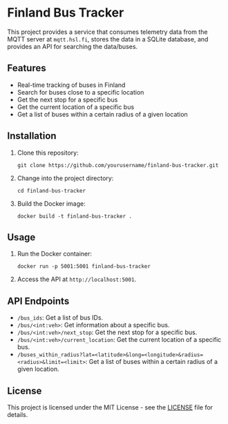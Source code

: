 # Finland Bus Tracker

This project provides a service that consumes telemetry data from the MQTT server at `mqtt.hsl.fi`, stores the data in a SQLite database, and provides an API for searching the data/buses.

## Features

- Real-time tracking of buses in Finland
- Search for buses close to a specific location
- Get the next stop for a specific bus
- Get the current location of a specific bus
- Get a list of buses within a certain radius of a given location

## Installation

1. Clone this repository:
    ```
    git clone https://github.com/yourusername/finland-bus-tracker.git
    ```
2. Change into the project directory:
    ```
    cd finland-bus-tracker
    ```
3. Build the Docker image:
    ```
    docker build -t finland-bus-tracker .
    ```

## Usage

1. Run the Docker container:
    ```
    docker run -p 5001:5001 finland-bus-tracker
    ```
2. Access the API at `http://localhost:5001`.

## API Endpoints

- `/bus_ids`: Get a list of bus IDs.
- `/bus/<int:veh>`: Get information about a specific bus.
- `/bus/<int:veh>/next_stop`: Get the next stop for a specific bus.
- `/bus/<int:veh>/current_location`: Get the current location of a specific bus.
- `/buses_within_radius?lat=<latitude>&long=<longitude>&radius=<radius>&limit=<limit>`: Get a list of buses within a certain radius of a given location.

## License

This project is licensed under the MIT License - see the [LICENSE](LICENSE) file for details.